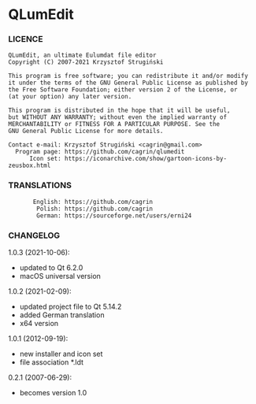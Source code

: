# QLumEdit

### LICENCE
```
QLumEdit, an ultimate Eulumdat file editor
Copyright (C) 2007-2021 Krzysztof Strugiński

This program is free software; you can redistribute it and/or modify
it under the terms of the GNU General Public License as published by
the Free Software Foundation; either version 2 of the License, or
(at your option) any later version.

This program is distributed in the hope that it will be useful,
but WITHOUT ANY WARRANTY; without even the implied warranty of
MERCHANTABILITY or FITNESS FOR A PARTICULAR PURPOSE. See the
GNU General Public License for more details.

Contact e-mail: Krzysztof Strugiński <cagrin@gmail.com>
  Program page: https://github.com/cagrin/qlumedit
      Icon set: https://iconarchive.com/show/gartoon-icons-by-zeusbox.html
```
### TRANSLATIONS
```
       English: https://github.com/cagrin
        Polish: https://github.com/cagrin
        German: https://sourceforge.net/users/erni24
```
### CHANGELOG

1.0.3 (2021-10-06):
+ updated to Qt 6.2.0
+ macOS universal version

1.0.2 (2021-02-09):
+ updated project file to Qt 5.14.2
+ added German translation
+ x64 version

1.0.1 (2012-09-19):
+ new installer and icon set
+ file association *.ldt

0.2.1 (2007-06-29):
- becomes version 1.0
